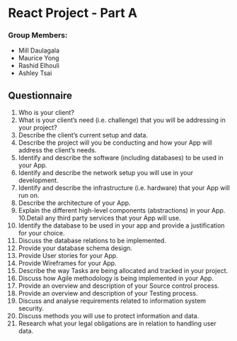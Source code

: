 # React Project - Part A

### Group Members:
- Mill Daulagala
- Maurice Yong
- Rashid Elhouli
- Ashley Tsai

## Questionnaire

1. Who is your client?
2. What is your client’s need (i.e. challenge) that you will be addressing in your
project?
3. Describe the client’s current setup and data.
4. Describe the project will you be conducting and how your App will address the
client’s needs.
5. Identify and describe the software (including databases) to be used in your
App.
6. Identify and describe the network setup you will use in your development.
7. Identify and describe the infrastructure (i.e. hardware) that your App will run
on.
8. Describe the architecture of your App.
9. Explain the different high-level components (abstractions) in your App.
10.Detail any third party services that your App will use.
11. Identify the database to be used in your app and provide a justification for
your choice.
12.  Discuss the database relations to be implemented.
13.  Provide your database schema design.
14.  Provide User stories for your App.
15.  Provide Wireframes for your App.
16.  Describe the way Tasks are being allocated and tracked in your project.
17.  Discuss how Agile methodology is being implemented in your App.
18. Provide an overview and description of your Source control process.
19. Provide an overview and description of your Testing process.
20. Discuss and analyse requirements related to information system security.
21. Discuss methods you will use to protect information and data.
22. Research what your legal obligations are in relation to handling user data.

